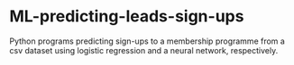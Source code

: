 # ML-predicting-leads-sign-ups

Python programs predicting sign-ups to a membership programme from a csv dataset using logistic regression and a neural network, respectively.
